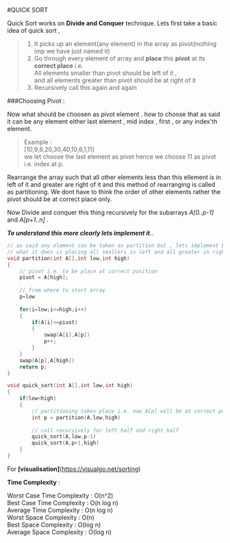 ﻿#QUICK SORT

Quick Sort works on **Divide and Conquer** technique. 
Lets first take a basic idea of quick sort , 

>1) It picks up an element(any element) in the array as pivot(nothing imp we have just named it) <br>
>2) Go through every element of array and **place** this **pivot** at its **correct place** i.e.<br>
   All elements smaller than pivot should be left of it ,<br>
   and all elements greater than pivot should be at right of it<br>
>3) Recursively call this again and again <br>


###Choosing Pivot :

Now what should be choosen as pivot element . how to choose that as said it can be any element either last element , mid index , first , or any index'th element.

>Example :<br> [10,9,8,20,30,40,10,6,1,11] <br>
>we let choose the last element as pivot hence we choose 11 as pivot i.e. index at p.

Rearrange the array such that all other elements less than this ellement is in left of it and greater are right of it and this method of rearranging is called as partitioning.
We dont have to think the order of other elements rather the pivot should be at correct place only.

Now Divide and conquer this thing recursively for the subarrays *A[0..p-1]* and *A[p+1..n]* .


***To understand this more clearly lets implement it***.. 


```c
// as said any element can be taken as partition but , lets implement by taking only the last element now 
// what it does is placing all smallers in left and all greater in right half 
void partition(int A[],int low,int high)
{
	// pivot i.e. to be place at correct position
	pivot = A[high];
	
	// from where to start array
	p=low
	
	for(i=low;i<=high;i++)
	{
		if(A[i]<=pivot)
		{
			swap(A[i],A[p])
			p++;
		}
	}
	swap(A[p],A[high])
	return p;
}

void quick_sort(int A[],int low,int high)
{
	if(low<high)
	{
		// partitioning takes place i.e. now A[p] will be at correct position
		int p = partition(A,low,high)
		
		// call recursively for left half and right half
		quick_sort(A,low,p-1)
		quick_sort(A,p+1,high)
	}
}
```

For **[visualisation]**(https://visualgo.net/sorting)
 
 
**Time Complexity** : 

Worst Case Time Complexity : O(n^2)<br>
Best Case Time Complexity : O(n log n)<br>
Average Time Complexity : O(n log n)<br>
Worst Space Complexity : O(n)<br>
Best Space Complexity : O(log n)<br>
Average Space Complexity : O(log n)<br>




